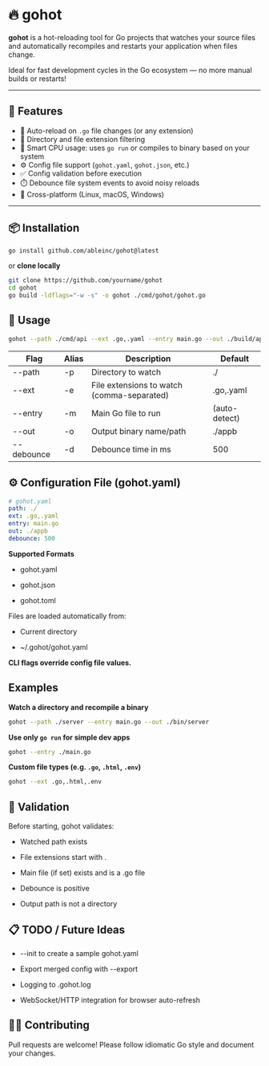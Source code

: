 # 🔥 gohot

**gohot** is a hot-reloading tool for Go projects that watches your source files and automatically recompiles and restarts your application when files change.

Ideal for fast development cycles in the Go ecosystem — no more manual builds or restarts!

---

## 🚀 Features

- 🔁 Auto-reload on `.go` file changes (or any extension)
- 📂 Directory and file extension filtering
- 🧠 Smart CPU usage: uses `go run` or compiles to binary based on your system
- ⚙️ Config file support (`gohot.yaml`, `gohot.json`, etc.)
- ✅ Config validation before execution
- ⏱️ Debounce file system events to avoid noisy reloads
- 🎯 Cross-platform (Linux, macOS, Windows)

---

## 📦 Installation

```bash
go install github.com/ableinc/gohot@latest
```

or **clone locally**
```bash
git clone https://github.com/yourname/gohot
cd gohot
go build -ldflags="-w -s" -o gohot ./cmd/gohot/gohot.go
```

## 🧠 Usage

```bash
gohot --path ./cmd/api --ext .go,.yaml --entry main.go --out ./build/app
```


| Flag          | Alias | Description                  | Default |
| ------------- | ----- | -----------------------------| ------- |
| --path        | -p    | Directory to watch           | ./      |
| --ext         | -e    | File extensions to watch (comma-separated) | .go,.yaml |
| --entry       | -m    | Main Go file to run          | (auto-detect) |
| --out         | -o    | Output binary name/path      | ./appb |
| --debounce    | -d    | Debounce time in ms          | 500 |


## ⚙️ Configuration File (gohot.yaml)

```yaml
# gohot.yaml
path: ./
ext: .go,.yaml
entry: main.go
out: ./appb
debounce: 500
```

**Supported Formats**

- gohot.yaml

- gohot.json

- gohot.toml

Files are loaded automatically from:

- Current directory

- ~/.gohot/gohot.yaml

**CLI flags override config file values.**

## Examples

**Watch a directory and recompile a binary**
```bash
gohot --path ./server --entry main.go --out ./bin/server
```

**Use only ```go run``` for simple dev apps**
```bash
gohot --entry ./main.go
```

**Custom file types (e.g. ```.go```, ```.html```, ```.env```)**
```bash
gohot --ext .go,.html,.env
```

## 🚨 Validation

Before starting, gohot validates:

- Watched path exists

- File extensions start with .

- Main file (if set) exists and is a .go file

- Debounce is positive

- Output path is not a directory

## 📋 TODO / Future Ideas

- --init to create a sample gohot.yaml

- Export merged config with --export

- Logging to .gohot.log

- WebSocket/HTTP integration for browser auto-refresh

## 🧑‍💻 Contributing

Pull requests are welcome! Please follow idiomatic Go style and document your changes.